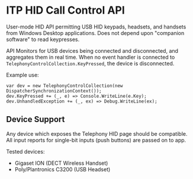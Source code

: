 # ITP HID Call Control API

User-mode HID API permitting USB HID keypads, headsets, and handsets from Windows Desktop applications.
Does not depend upon "companion software" to read keypresses.

API Monitors for USB devices being connected and disconnected, and aggregates them in real time.  When no
event handler is connected to `TelephonyControlCollection.KeyPressed`, the device is disconnected.

Example use:

    var dev = new TelephonyControlCollection(new DispatcherSynchronizationContext());
    dev.KeyPressed += (_, e) => Console.WriteLine(e.Key);
    dev.UnhandledException += (_, ex) => Debug.WriteLine(ex);

## Device Support

Any device which exposes the Telephony HID page should be compatible.  All input 
reports for single-bit inputs (push buttons) are passed on to app.

Tested devices:

* Gigaset ION (DECT Wireless Handset)
* Poly/Plantronics C3200 (USB Headset)